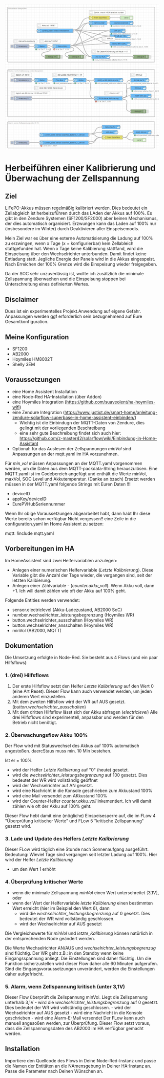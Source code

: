 
![Flow](/Flows_kalibrierung.JPG)

# Herbeiführen einer Kalibrierung und Überwachung der Zellspannung
## Ziel
LiFePO-Akkus müssen regelmäßig kalibriert werden. Dies bedeutet ein Zellabgleich ist herbeizuführen durch das LAden der Akkus auf 100%.
Es gibt in den Zendure Systemen (SF1200/SF2000) aber keinen Mechanismus, der dies automatisch organisiert. 
Erzwungen kann das Laden auf 100% nur (insbesondere im WInter) durch Deaktivieren aller Einspeisemodis.

Mein Ziel war es über eine externe Automatisierung die Ladung auf 100% zu erzwingen, wenn x Tage (x = konfigurierbar) kein Zellableich stattgefunden hat.
Wenn x Tage keine Kalibierung stattfand, wird die Einspeisung über den Wechselrichter unterbunden. Damit findet keine Entladung statt. Jegliche Energie der Panels wird in die Akkus eingespeist. 
Nach Erreichen der 100% Grenze wird die Einspeisung wieder freigegeben.

Da der SOC sehr unzuverlässig ist, wollte ich zusätzlich die minimale Zellspannung überwachen und die Einspeisung stoppen bei Unterschreitung eines definierten Wertes.

## Disclaimer
Dues ist ein experimentelles Projekt.Anwendung auf eigene Gefahr.
Anpassungen werden ggf erforderlich sein bezugnehmend auf Eure Gesamtkonfiguration.

## Meine Konfiguration
 - SF1200
 - AB2000
 - Hoymiles HM8002T
 - Shelly 3EM

## Voraussetzungen
 - eine Home Assistent Installation
 - eine Node-Red HA-Installation (über Addon)
 - eine Hoymiles Integration (https://github.com/suaveolent/ha-hoymiles-wifi)
 - eine Zendure Integration (https://www.justiot.de/smart-home/anleitung-zendure-solarflow-superbase-in-home-assistent-einbinden/)
      - Wichtig ist die Einbindugn der MQTT-Daten von Zendure, dies gelingt mit der vorliegenden Beschreibung 
      - eine sehr gute Beschreibung findet sich auch hier: https://github.com/z-master42/solarflow/wiki/Einbindung-in-Home-Assistant
 - Optional: für das Auslesen der Zellspannungen _minVol_ sind Anpassungen an der mqtt.yaml im HA vorzunehmen.

Für _min_vol_ müssen Anpassungen an der MQTT.yaml vorgenommen werden, um die Daten aus dem MQTT-packdata-String herauszulösen.
Eine MQTT.yaml ist im Codebereich angefügt und enthält die Werte minVol, maxVol, SOC Level und Akkutemperatur. (Danke an bzach)
Ersetzt werden müssen in der MQTT.yaml folgende Strings mit Euren Daten !!!

 - deviceID
 - appKey/deviceID
 - EurePVHubSeriennummer
 
Wenn Ihr obige Voraussetzungen abgearbeitet habt, dann habt Ihr diese Werte bereits schon verfügbar
Nicht vergessen!! eine Zeile in die configuration.yaml im Home Assistent zu setzen:

mqtt: !include mqtt.yaml

## Vorbereitungen im HA
Im HomeAssistent sind zwei Helfervariablen anzulegen:
 - Anlegen einer numerischen Helfervariable (_Letzte Kalibrierung_). Diese Variable gibt die Anzahl der Tage wieder, die vergangen sind, seit der letzten Kalibierung.
 - Anlegen einer Zählvariable - (_counter.akku_voll_). Wenn Akku voll, dann +1.  Ich will damit zählen wie oft der Akku auf 100% geht.  

Folgende Entities werden verwendet:
 - sensor.electriclevel (Akku-Ladezustand, AB2000 SoC)
 - number.wechselrichter_leistungsbegrenzung (Hoymiles WR) 
 - button.wechselrichter_ausschalten (Hoymiles WR)
 - button.wechselrichter_ansschalten (Hoymiles WR)
 - minVol (AB2000, MQTT)

## Dokumentation
Die Umsetzung erfolgte in Node-Red.
Sie besteht aus 4 Flows (und ein paar Hilfsflows)

### 1. (drei) Hilfsflows
 1. Der erste Hilfsflow setzt den Helfer _Letzte Kalibrierung_ auf den Wert 0 (eine Art Reset). Dieser Flow kann auch verwendet werden, um jeden anderen Wert einzustellen.
 2. Mit dem zweiten Hilfsflow wird der WR auf AUS gesetzt. (_button.wechselrichter_ausschalten_)
 3. Mit dem dritten Hilfsflow lässt sich der Akku abfragen (_electriclevel_)
 Alle drei Hilfsflows sind experimentell, anpassbar und werden für den Betrieb nicht benötigt.

### 2. Überwachungsflow Akku 100%
Der Flow wird mit Statuswechsel des Akkus auf 100% automatisch angestoßen. daercStaus muss min. 10 Min bestehen.

Ist er = 100% 
 - wird der Helfer _Letzte Kalibierung_ auf "0" (heute) gesetzt.
 - wird die _wechselrichter_leistungsbegrenzung_ auf 100 gesetzt. Dies bedeutet der WR wird vollständig geöffnet
 - wird der Wechselrichter auf AN gesetzt.
 - wird eine Nachricht in die Konsole geschrieben zum Akkustand 100%
 - wird eine Mail versendet zum AKkustand 100%
 - wird der Counter-Helfer _counter.akku_voll_ inkementiert.  Ich will damit zählen wie oft der Akku auf 100% geht.

Dieser Flow hebt damit eine (mögliche) Einspeisesperre auf, die im FLow 4 "Überprüfung kritischer Werte" und FLow 5 "kritische Zellspannung" gesetzt wird.

### 3. Lade und Update des Helfers _Letzte Kalibrierung_
Dieser FLow wird täglich eine Stunde nach Sonnenaufgang ausgeführt.
Bedeutung: Wieviel Tage sind vergangen seit letzter Ladung auf 100%.
Hier wird der Helfer _Letzte Kalibierung_
- um den Wert 1 erhöht

### 4. Überprüfung kritischer Werte
 - wenn die minimale Zellspannung _minVol_ einen Wert unterschreitet (3,1V), oder
 - wenn der Wert der Helfervariable _letzte Kalibierung_ einen bestimmten Wert erreicht (hier im Beispiel den Wert 6), dann 
    - wird die _wechselrichter_leistungsbegrenzung_ auf 0 gesetzt. Dies bedeutet der WR wird vollständig geschlossen.
    - wird der Wechselrichter auf AUS gesetzt
    
Die Vergleichswerte für _minVol_ und _letzte_Kalibierung_ können natürlich in der entsprechenden Node geändert werden.

Die Werte Wechselrichter AN/AUS und _wechselrichter_leistungsbegrenzug_ sind flüchtig. 
Der WR  geht z.B.: in den Standby wenn keine Eingangsspannung anliegt. Die Einstellungen sind daher flüchtig. 
Um die Funktion sicherzustellen wird dieser Flow daher alle 60 Minuten aufgerufen. 
Sind die Eingangsvoraussetzungen unverändert, werden die Einstellungen daher aufgefrischt.

### 5. Alarm, wenn Zellspannung kritisch (unter 3,1V)
Dieser Flow überprüft die Zellspannung minVol.
Liegt die Zellspannung unterhalb 3,1V
    - wird die _wechselrichter_leistungsbegrenzung_ auf 0 gesetzt. Dies bedeutet der WR wird vollständig geschlossen.
    - wird der Wechselrichter auf AUS gesetzt
    - wird eine Nachricht in die Konsole geschrieben
    - wird eine Alarm-E-Mail versendet
Der FLow kann auch manuell angesoßen werden, zur Überprüfung.
Dieser Flow setzt voraus, dass die Zellspannungsdaten des AB2000 im HA verfügbar gemacht werden.


## Installation
Importiere den Quellcode des Flows in Deine Node-Red-Instanz und passe die Namen der Entitäten an die NAmensgebung in Deiner HA-Instanz an.
Passe die Parameter nach Deinen Wünschen an.
